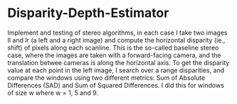 # Disparity-Depth-Estimator

Implement and testing of stereo algorithms, in each case I take two images Il and Ir (a left and a right image) and compute the horizontal disparity (ie., shift) of pixels along each scanline. This is the so-called baseline stereo
case, where the images are taken with a forward-facing camera, and the translation betwee cameras is along the horizontal axis.
To get the disparity value at each point in the left image, I search over a range disparities, and compare the windows using two different metrics: Sum of Absolute Differences (SAD) and
Sum of Squared Differences. I did this for windows of size w where w = 1, 5 and 9. 

